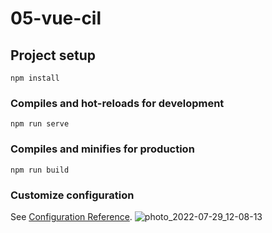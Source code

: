 # 05-vue-cil

## Project setup
```
npm install
```

### Compiles and hot-reloads for development
```
npm run serve
```

### Compiles and minifies for production
```
npm run build
```

### Customize configuration
See [Configuration Reference](https://cli.vuejs.org/config/).
![photo_2022-07-29_12-08-13](https://user-images.githubusercontent.com/91363364/181703041-eb0699dd-9f16-4815-b827-622f761df7ac.jpg)
